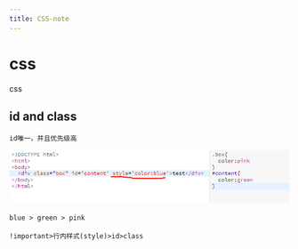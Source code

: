 ```yaml
---
title: CSS-note
---
```


# css
css
## id and class

	id唯一，并且优先级高

![优先级](1.png)
	
	blue > green > pink

	!important>行内样式(style)>id>class